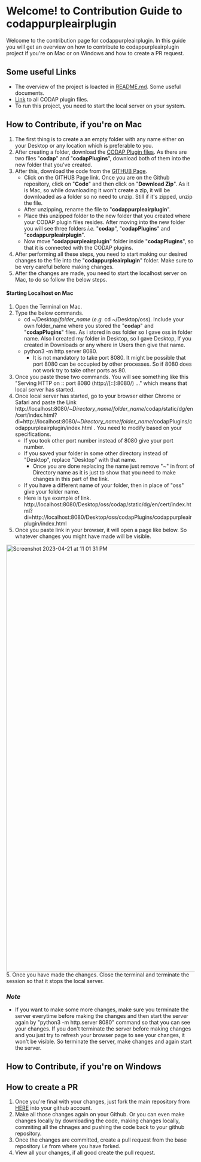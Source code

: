 # Welcome! to Contribution Guide to codappurpleairplugin <!-- omit in toc -->

Welcome to the contribution page for codappurpleairplugin. In this guide you will get an overview on how to contribute to 
codappurpleairplugin project if you're on Mac or on Windows and how to create a PR request. 

## Some useful Links <!-- omit in toc -->

- The overview of the project is loacted in [README.md](https://github.com/Shubhangi0308/codappurpleairplugin#readme). Some useful documents.
- [Link](https://drive.google.com/drive/u/0/folders/1gMZHDTfpOw7a9Ug0HqsD2LNzi8lKEDoD) to all CODAP plugin files.
- To run this project, you need to start the local server on your system. 

## How to Contribute, if you're on Mac <!-- omit in toc -->

1. The first thing is to create a an empty folder with any name either on your Desktop or any location which is preferable to you. 
2. After creating a folder, download the [CODAP Plugin files](https://drive.google.com/drive/u/0/folders/1gMZHDTfpOw7a9Ug0HqsD2LNzi8lKEDoD). As there are two files "**codap**" and "**codapPlugins**", download both of them into the new folder that you've created. 
3. After this, download the code from the [GITHUB Page](https://github.com/vverma9/codappurpleairplugin). 
   * Click on the GITHUB Page link. Once you are on the Github repository, click on "**Code**" and then click on "**Download Zip**". As it is Mac, so while downloading it won't create a zip, it will be downloaded as a folder so no need to unzip. Still if it's zipped, unzip the file.
   * After unzipping, rename the file to "**codappurpleairplugin**". 
   * Place this unzipped folder to the new folder that you created where your CODAP plugin files resides. After moving into the new folder you will see three folders *i.e.* "**codap**", "**codapPlugins**" and "**codappurpleairplugin**". 
   * Now move "**codappurpleairplugin**" folder inside "**codapPlugins**", so that it is connected with the CODAP plugins. 
 4. After performing all these steps, you need to start making our desired changes to the file into the "**codappurpleairplugin**" folder. Make sure to be very careful before making changes. 
 5. After the changes are made, you need to start the localhost server on Mac, to do so follow the below steps. 

#### Starting Localhost on Mac

1. Open the Terminal on Mac.
2. Type the below commands. 
   - cd ~/Desktop/*folder_name* (*e.g.* cd ~/Desktop/oss). Include your own folder_name where you stored the "**codap**" and "**codapPlugins**" files. As i stored in oss folder so I gave oss in folder name. Also I created my folder in Desktop, so I gave Desktop, If you created in Downloads or any where in Users then give that name. 
   - python3 -m http.server 8080.
     -  It is not mandatory to take port 8080. It might be possible that port 8080 can be occupied by other processes. So if 8080 does not work try to take other ports as 80.
3. Once you paste those two commands. You will see something like this "Serving HTTP on :: port 8080 (http://[::]:8080/) ..." which means that local server has started. 
4. Once local server has started, go to your browser either Chrome or Safari and paste the Link http://localhost:8080/~*Directory_name*/*folder_name*/codap/static/dg/en/cert/index.html?di=http://localhost:8080/~*Directory_name*/*folder_name*/codapPlugins/codappurpleairplugin/index.html . You need to modify based on your specifications. 
   -  If you took other port number instead of 8080 give your port number.
   -  If you saved your folder in some other directory instead of "Desktop", replace "Desktop" with that name. 
      -  Once you are done replacing the name just remove "~" in front of Directory name as it is just to show that you need to make changes in this part of the link. 
   -  If you have a different name of your folder, then in place of "oss" give your folder name. 
   -  Here is tye example of link. http://localhost:8080/Desktop/oss/codap/static/dg/en/cert/index.html?di=http://localhost:8080/Desktop/oss/codapPlugins/codappurpleairplugin/index.html
4. Once you paste link in your browser, it will open a page like below. So whatever changes you might have made will be visible. 
<img width="1137" alt="Screenshot 2023-04-21 at 11 01 31 PM" src="https://user-images.githubusercontent.com/123619700/233765826-8372cedd-20bc-44f8-85ad-989ac0bf7b92.png">
5. Once you have made the changes. Close the terminal and terminate the session so that it stops the local server. 

### *Note* 
   - If you want to make some more changes, make sure you terminate the server everytime before making the changes and then start the server again by "python3 -m http.server 8080" command so that you can see your changes. If you don't terminate the server before making changes and you just try to refresh your browser page to see your changes, it won't be visible. So terminate the server, make changes and again start the server. 


## How to Contribute, if you're on Windows <!-- omit in toc -->


## How to create a PR <!-- omit in toc -->

1. Once you're final with your changes, just fork the main repository from [HERE](https://github.com/vverma9/codappurpleairplugin) into your github account. 
2. Make all those changes again on your Github. Or you can even make changes locally by downloading the code, making changes locally, commiting all the chnages and pushing the code back to your github repository. 
3. Once the changes are committed, create a pull request from the base repository *i.e* from where you have forked.
4. View all your changes, if all good create the pull request. 



